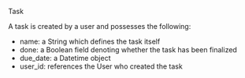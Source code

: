 Task

A task is created by a user and possesses the following:

- name: a String which defines the task itself
- done: a Boolean field denoting whether the task has been finalized
- due_date: a Datetime object
- user_id: references the User who created the task
